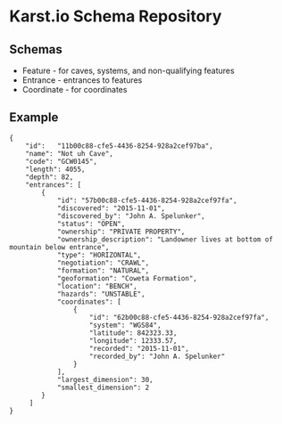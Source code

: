 # Karst.io Schema Repository

## Schemas
* Feature - for caves, systems, and non-qualifying features
* Entrance - entrances to features
* Coordinate - for coordinates

## Example
    {
    	"id":	"11b00c88-cfe5-4436-8254-928a2cef97ba",
    	"name":	"Not uh Cave",
    	"code": "GCW0145",
    	"length": 4055,
    	"depth": 82,
    	"entrances": [
	   		{
	   			"id": "57b00c88-cfe5-4436-8254-928a2cef97fa",
		    	"discovered": "2015-11-01",
		    	"discovered_by": "John A. Spelunker",
		    	"status": "OPEN",
		 		"ownership": "PRIVATE PROPERTY",
		 		"ownership_description": "Landowner lives at bottom of mountain below entrance",
		 		"type": "HORIZONTAL",
		 		"negotiation": "CRAWL",
		 		"formation": "NATURAL",
		 		"geoformation": "Coweta Formation",
		 		"location": "BENCH",
		 		"hazards": "UNSTABLE",
		 		"coordinates": [
		 			{
		 				"id": "62b00c88-cfe5-4436-8254-928a2cef97fa",
		 				"system": "WGS84",
		 				"latitude": 842323.33,
		 				"longitude": 12333.57,
		 				"recorded": "2015-11-01",
		 				"recorded_by": "John A. Spelunker"
		 			}
		 		],
		 		"largest_dimension": 30,
		 		"smallest_dimension": 2
		 	}
		 ]
    }